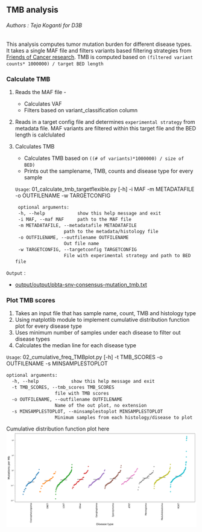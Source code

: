 ## TMB analysis

###### Authors : Teja Koganti for D3B

This analysis computes tumor mutation burden for different disease types.
It takes a single MAF file and filters variants  based filtering strategies from [Friends of Cancer research](https://jitc.bmj.com/content/8/1/e000147#DC1). TMB is computed  based on
`(filtered variant counts* 1000000) / target BED length`

### Calculate TMB
  1. Reads the MAF file -
      - Calculates VAF
      - Filters based on variant_classification column

  2. Reads in a target config file and determines `experimental strategy` from metadata file. MAF  variants  are filtered within this target file and the BED length is calclulated

  3. Calculates TMB
      - Calculates TMB based on `((# of variants)*1000000) / size of BED)`
      - Prints out the samplename, TMB, counts and disease type for every sample


      `Usage`: 01_calculate_tmb_targetflexible.py [-h] -i MAF -m METADATAFILE -o
                                             OUTFILENAME -w TARGETCONFIG

          optional arguments:
          -h, --help            show this help message and exit
          -i MAF, --maf MAF     path to the MAF file
          -m METADATAFILE, --metadatafile METADATAFILE
                           path to the metadata/histology file
          -o OUTFILENAME, --outfilename OUTFILENAME
                           Out file name
          -w TARGETCONFIG, --targetconfig TARGETCONFIG
                           File with experimental strategy and path to BED file

   `Output` :

   - [output/output/pbta-snv-consensus-mutation_tmb.txt](https://github.com/d3b-center/d3b-bix-analysis-toolkit/blob/feature/tmb_code/analyses/TMBanalysis/output/pnoc003_wxs.target.tmb.txt)


### Plot TMB scores

 1. Takes an input file that has sample name, count, TMB and histology type
 2. Using matplotlib module to implement cumulative distribution function plot for every disease type
 3. Uses minimum number of samples under each disease to filter out disease types  
 4. Calculates the median line for each disease type

 `Usage`: 02_cumulative_freq_TMBplot.py [-h] -t TMB_SCORES -o OUTFILENAME -s
                                   MINSAMPLESTOPLOT

    optional arguments:
      -h, --help            show this help message and exit
      -t TMB_SCORES, --tmb_scores TMB_SCORES
                      file with TMB scores
      -o OUTFILENAME, --outfilename OUTFILENAME
                      Name of the out plot, no extension
      -s MINSAMPLESTOPLOT, --minsamplestoplot MINSAMPLESTOPLOT
                      Minimum samples from each histology/disease to plot

   Cumulative  distribution function plot  here
   ![](output/pbta-snv-mutect2.CFD.TMB.png)
